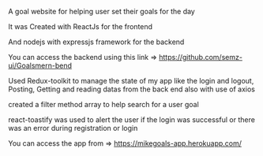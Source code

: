 A goal website for helping user set their goals for the day 



It was Created with ReactJs for the frontend 



And nodejs with expressjs framework for the backend



You can access the backend using this link => https://github.com/semz-ui/Goalsmern-bend



Used Redux-toolkit to manage the state of my app like the login and logout, Posting, Getting and reading datas from the back end also with use of axios


created a filter method array to help search for a user goal 


react-toastify was used to alert the user if the login was successful or there was an error during registration or login


You can access the app from => https://mikegoals-app.herokuapp.com/